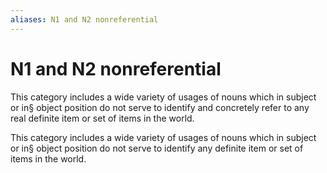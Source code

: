 ```yaml
---
aliases: N1 and N2 nonreferential
---
```

# N1 and N2 nonreferential

This category includes a wide variety of usages of nouns which in subject or in§ object position do not serve to identify and concretely refer to any real definite item or set of items in the world.

This category includes a wide variety of usages of nouns which in subject or in§ object position do not serve to identify any definite item or set of items in the world.


